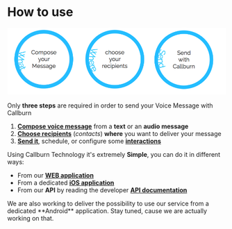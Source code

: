 <h1>How to use</h1>


![Callburn Steps](/assets/imagedoc/How-it-works.png)


Only **three steps** are required in order to send your Voice Message with Callburn

1. <a href="#" ui-sref="docs({dir:'how-to-use/message-creation'})"> **Compose voice message**</a> from a **text** or an **audio message** 
1. <a href="#" ui-sref="docs({dir:'how-to-use/choosing-destinations'})"> **Choose recipients**</a> (*contacts*) **where** you want to deliver your message
3.  <a href="#" ui-sref="docs({dir:'how-to-use/message-delivery'})"> **Send it**</a>, schedule, or configure some <a href="#" ui-sref="docs({dir:'interactions'})"> **interactions**</a>


Using Callburn Technology it's extremely **Simple**, you can do it in different ways:

+ From our  [**WEB application**](https://app.callburn.com) 
+ From a dedicated  [**iOS application**](http://www.apple.com)
+ From our **API** by reading the developer <a href="#" ui-sref="docs({dir:'api'})"> **API documentation**</a>

<note-box type="info">
We are also working to deliver the possibility to use our service from a dedicated **Android** application.		 Stay tuned, cause we are actually working on that. 
</note-box>